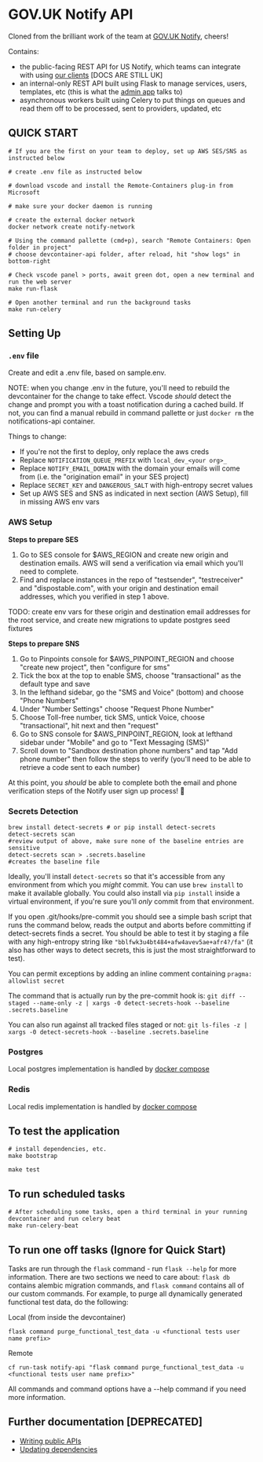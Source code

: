 # GOV.UK Notify API

Cloned from the brilliant work of the team at [GOV.UK Notify](https://github.com/alphagov/notifications-api), cheers!

Contains:

- the public-facing REST API for US Notify, which teams can integrate with using [our clients](https://www.notifications.service.gov.uk/documentation) [DOCS ARE STILL UK]
- an internal-only REST API built using Flask to manage services, users, templates, etc (this is what the [admin app](http://github.com/18F/notifications-admin) talks to)
- asynchronous workers built using Celery to put things on queues and read them off to be processed, sent to providers, updated, etc


## QUICK START
```
# If you are the first on your team to deploy, set up AWS SES/SNS as instructed below

# create .env file as instructed below

# download vscode and install the Remote-Containers plug-in from Microsoft

# make sure your docker daemon is running

# create the external docker network
docker network create notify-network

# Using the command pallette (cmd+p), search "Remote Containers: Open folder in project" 
# choose devcontainer-api folder, after reload, hit "show logs" in bottom-right

# Check vscode panel > ports, await green dot, open a new terminal and run the web server
make run-flask

# Open another terminal and run the background tasks
make run-celery
```

## Setting Up

### `.env` file

Create and edit a .env file, based on sample.env. 

NOTE: when you change .env in the future, you'll need to rebuild the devcontainer for the change to take effect. Vscode _should_ detect the change and prompt you with a toast notification during a cached build. If not, you can find a manual rebuild in command pallette or just `docker rm` the notifications-api container.

Things to change:

- If you're not the first to deploy, only replace the aws creds
- Replace `NOTIFICATION_QUEUE_PREFIX` with `local_dev_<your org>_`
- Replace `NOTIFY_EMAIL_DOMAIN` with the domain your emails will come from (i.e. the "origination email" in your SES project)
- Replace `SECRET_KEY` and `DANGEROUS_SALT` with high-entropy secret values
- Set up AWS SES and SNS as indicated in next section (AWS Setup), fill in missing AWS env vars

### AWS Setup

**Steps to prepare SES**

1. Go to SES console for \$AWS_REGION and create new origin and destination emails. AWS will send a verification via email which you'll need to complete.
2. Find and replace instances in the repo of "testsender", "testreceiver" and "dispostable.com", with your origin and destination email addresses, which you verified in step 1 above.

TODO: create env vars for these origin and destination email addresses for the root service, and create new migrations to update postgres seed fixtures

**Steps to prepare SNS**

1. Go to Pinpoints console for \$AWS_PINPOINT_REGION and choose "create new project", then "configure for sms"
2. Tick the box at the top to enable SMS, choose "transactional" as the default type and save
3. In the lefthand sidebar, go the "SMS and Voice" (bottom) and choose "Phone Numbers"
4. Under "Number Settings" choose "Request Phone Number"
5. Choose Toll-free number, tick SMS, untick Voice, choose "transactional", hit next and then "request"
6. Go to SNS console for \$AWS_PINPOINT_REGION, look at lefthand sidebar under "Mobile" and go to "Text Messaging (SMS)"
7. Scroll down to "Sandbox destination phone numbers" and tap "Add phone number" then follow the steps to verify (you'll need to be able to retrieve a code sent to each number)

At this point, you _should_ be able to complete both the email and phone verification steps of the Notify user sign up process! 🎉

### Secrets Detection

```
brew install detect-secrets # or pip install detect-secrets
detect-secrets scan
#review output of above, make sure none of the baseline entries are sensitive
detect-secrets scan > .secrets.baseline
#creates the baseline file
```

Ideally, you'll install `detect-secrets` so that it's accessible from any environment from which you _might_ commit. You can use `brew install` to make it available globally. You could also install via `pip install` inside a virtual environment, if you're sure you'll _only_ commit from that environment.

If you open .git/hooks/pre-commit you should see a simple bash script that runs the command below, reads the output and aborts before committing if detect-secrets finds a secret. You should be able to test it by staging a file with any high-entropy string like `"bblfwk3u4bt484+afw4avev5ae+afr4?/fa"` (it also has other ways to detect secrets, this is just the most straightforward to test).

You can permit exceptions by adding an inline comment containing `pragma: allowlist secret`

The command that is actually run by the pre-commit hook is: `git diff --staged --name-only -z | xargs -0 detect-secrets-hook --baseline .secrets.baseline`

You can also run against all tracked files staged or not: `git ls-files -z | xargs -0 detect-secrets-hook --baseline .secrets.baseline`

### Postgres

Local postgres implementation is handled by [docker compose](https://github.com/18F/notifications-api/blob/main/docker-compose.devcontainer.yml)

### Redis

Local redis implementation is handled by [docker compose](https://github.com/18F/notifications-api/blob/main/docker-compose.devcontainer.yml)

## To test the application

```
# install dependencies, etc.
make bootstrap

make test
```

## To run scheduled tasks

```
# After scheduling some tasks, open a third terminal in your running devcontainer and run celery beat 
make run-celery-beat
```

## To run one off tasks (Ignore for Quick Start)

Tasks are run through the `flask` command - run `flask --help` for more information. There are two sections we need to
care about: `flask db` contains alembic migration commands, and `flask command` contains all of our custom commands. For
example, to purge all dynamically generated functional test data, do the following:

Local (from inside the devcontainer)

```
flask command purge_functional_test_data -u <functional tests user name prefix>
```

Remote

```
cf run-task notify-api "flask command purge_functional_test_data -u <functional tests user name prefix>"
```

All commands and command options have a --help command if you need more information.

## Further documentation [DEPRECATED]

- [Writing public APIs](docs/writing-public-apis.md)
- [Updating dependencies](https://github.com/alphagov/notifications-manuals/wiki/Dependencies)

